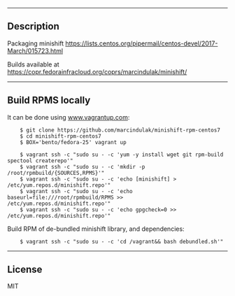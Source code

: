 -----------
Description
-----------

Packaging minishift https://lists.centos.org/pipermail/centos-devel/2017-March/015723.html

Builds available at https://copr.fedorainfracloud.org/coprs/marcindulak/minishift/


------------------
Build RPMS locally
------------------

It can be done using www.vagrantup.com:

        $ git clone https://github.com/marcindulak/minishift-rpm-centos7
        $ cd minishift-rpm-centos7
        $ BOX='bento/fedora-25' vagrant up

        $ vagrant ssh -c "sudo su - -c 'yum -y install wget git rpm-build spectool createrepo'"
        $ vagrant ssh -c "sudo su - -c 'mkdir -p /root/rpmbuild/{SOURCES,RPMS}'"
        $ vagrant ssh -c "sudo su - -c 'echo [minishift] > /etc/yum.repos.d/minishift.repo'"
        $ vagrant ssh -c "sudo su - -c 'echo baseurl=file:///root/rpmbuild/RPMS >> /etc/yum.repos.d/minishift.repo'"
        $ vagrant ssh -c "sudo su - -c 'echo gpgcheck=0 >> /etc/yum.repos.d/minishift.repo'"

Build RPM of de-bundled minishift library, and dependencies:

        $ vagrant ssh -c "sudo su - -c 'cd /vagrant&& bash debundled.sh'"


-------
License
-------

MIT

